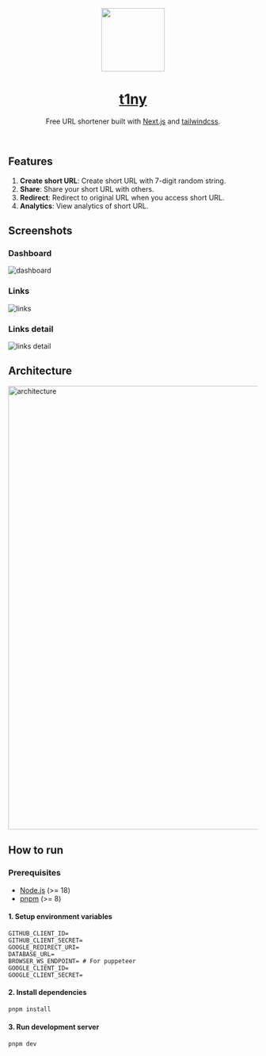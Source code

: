 <div align="center">
  <a href="https://t1ny.kr">
    <picture>
      <img alt='' src="https://github.com/m4nd4r1n/t1ny/assets/96206089/aee1a5dc-91da-44fb-90ff-b01ae77fbb47" height="128">
    </picture>
    <h1 align="center">t1ny</h1>
  </a>
</div>

<div align="center">

Free URL shortener built with [Next.js](https://github.com/vercel/next.js) and [tailwindcss](https://github.com/tailwindlabs/tailwindcss).

  <img alt='' src="https://github.com/m4nd4r1n/t1ny/actions/workflows/ci.yml/badge.svg">
  <img alt='' src="https://img.shields.io/github/v/release/m4nd4r1n/t1ny">
  <img alt='' src="https://img.shields.io/github/deployments/m4nd4r1n/t1ny/Storybook?label=Storybook">
  <img alt='' src="https://img.shields.io/github/deployments/m4nd4r1n/t1ny/Production?label=Production">
</div>

## Features

1. **Create short URL**: Create short URL with 7-digit random string.
2. **Share**: Share your short URL with others.
3. **Redirect**: Redirect to original URL when you access short URL.
4. **Analytics**: View analytics of short URL.

## Screenshots

### Dashboard

![dashboard](https://github.com/m4nd4r1n/t1ny/assets/96206089/dcf4e5e4-2ec5-4974-953f-44c5c5e8dba1)

### Links

![links](https://github.com/m4nd4r1n/t1ny/assets/96206089/598cd2fa-9ed6-4e21-93df-ee0457a0ce6b)

### Links detail

![links detail](https://github.com/m4nd4r1n/t1ny/assets/96206089/fbd4ddd4-2516-4d24-88e7-e79eed34bab8)

## Architecture

<img width="896" alt="architecture" src="https://github.com/m4nd4r1n/t1ny/assets/96206089/665a41a8-7a4d-4aac-a3ec-7ae4b13c537f">

## How to run

### Prerequisites

- [Node.js](https://nodejs.org/en/) (>= 18)
- [pnpm](https://pnpm.io/) (>= 8)

#### 1. Setup environment variables

```
GITHUB_CLIENT_ID=
GITHUB_CLIENT_SECRET=
GOOGLE_REDIRECT_URI=
DATABASE_URL=
BROWSER_WS_ENDPOINT= # For puppeteer
GOOGLE_CLIENT_ID=
GOOGLE_CLIENT_SECRET=
```

#### 2. Install dependencies

```bash
pnpm install
```

#### 3. Run development server

```bash
pnpm dev
```
